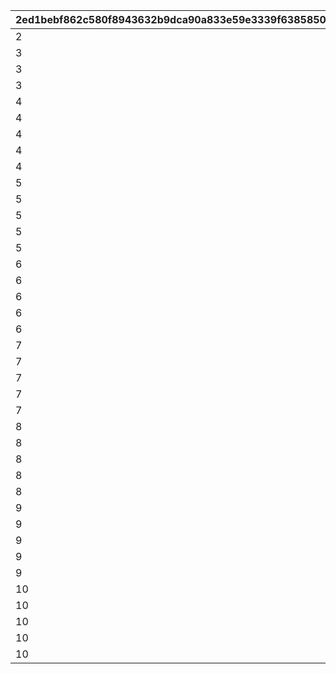 |2ed1bebf862c580f8943632b9dca90a833e59e3339f63858505cedc80f153305|3929aabb797ff5bfb92b6b992b9592030268ebc71c03afa7695729e4740f2c26|258b5206ea02e0d049ba5c77e65e8c26d90920d00a4dfba3fcf78c81aad768bc|82dc8786f3a1539b2f7fbe4b93f537676360ea23c08ebda425119e0787470a05|
| --- | --- | --- | --- |
|2|1|20|20|
|3|1|30|30|
|3|2|50|80|
|3|3|80|160|
|4|1|60|60|
|4|2|100|160|
|4|3|180|340|
|4|4|360|700|
|4|5|500|1200|
|5|1|100|100|
|5|2|160|260|
|5|3|280|540|
|5|4|480|1020|
|5|5|780|1800|
|6|1|100|100|
|6|2|160|260|
|6|3|280|540|
|6|4|480|1020|
|6|5|780|1800|
|7|1|100|100|
|7|2|160|260|
|7|3|280|540|
|7|4|480|1020|
|7|5|780|1800|
|8|1|100|100|
|8|2|160|260|
|8|3|280|540|
|8|4|480|1020|
|8|5|780|1800|
|9|1|100|100|
|9|2|160|260|
|9|3|280|540|
|9|4|480|1020|
|9|5|780|1800|
|10|1|100|100|
|10|2|160|260|
|10|3|280|540|
|10|4|480|1020|
|10|5|780|1800|